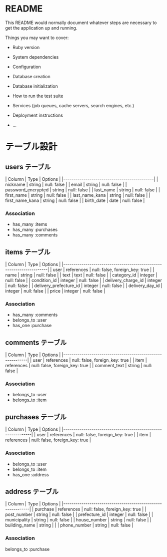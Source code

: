 # README

This README would normally document whatever steps are necessary to get the
application up and running.

Things you may want to cover:

* Ruby version

* System dependencies

* Configuration

* Database creation

* Database initialization

* How to run the test suite

* Services (job queues, cache servers, search engines, etc.)

* Deployment instructions

* ...

# テーブル設計

## users テーブル
| Column              | Type    | Options     |
|---------------------------------------------|
| nickname            | string  | null: false |
| email               | string  | null: false |
| password_encrypted  | string  | null: false |
| last_name           | string  | null: false |
| first_name          | string  | null: false |
| last_name_kana      | string  | null: false |
| first_name_kana     | string  | null: false |
| birth_date          | date    | null: false |

### Association

- has_many :items
- has_many :purchases
- has_many :comments

## items テーブル
| Column                 | Type       | Options                        |
|----------------------------------------------------------------------|
| user                   | references | null: false, foreign_key: true |
| name                   | string     | null: false                    |
| text                   | text       | null: false                    |
| category_id            | integer     | null: false                   |
| condition_id           | integer     | null: false                   |
| delivery_charge_id     | integer     | null: false                   |
| delivery_prefecture_id | integer     | null: false                   |
| delivery_day_id        | integer     | null: false                   |
| price                  | integer     | null: false                   |

### Association

- has_many :comments
- belongs_to :user
- has_one :purchase

## comments テーブル
| Column       | Type       | Options                        |
|------------------------------------------------------------|
| user         | references | null: false, foreign_key: true |
| item         | references | null: false, foreign_key: true |
| comment_text | string     | null: false                    |

### Association
- belongs_to :user
- belongs_to :item


## purchases テーブル
| Column         | Type       | Options                        |
|--------------------------------------------------------------|
| user           | references | null: false, foreign_key: true |
| item           | references | null: false, foreign_key: true |


### Association
- belongs_to :user
- belongs_to :item
- has_one :address

## address テーブル
| Column        | Type       | Options                        |
|-------------------------------------------------------------|
| purchase      | references | null: false, foreign_key: true |
| post_number   | string     | null: false                    |
| prefecture_id | integer    | null: false                    |
| municipality  | string     | null: false                    |
| house_number  | string     | null: false                    |
| building_name | string     |                                |
| phone_number  | string     | null: false                    |

### Association

belongs_to :purchase
